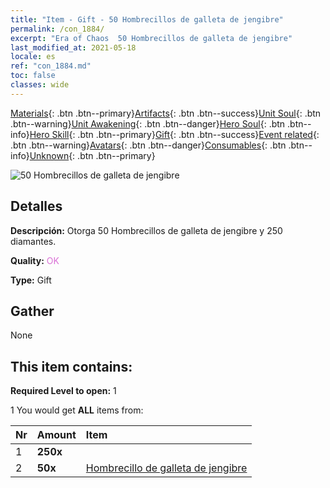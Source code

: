 ```yaml
---
title: "Item - Gift - 50 Hombrecillos de galleta de jengibre"
permalink: /con_1884/
excerpt: "Era of Chaos  50 Hombrecillos de galleta de jengibre"
last_modified_at: 2021-05-18
locale: es
ref: "con_1884.md"
toc: false
classes: wide
---
```

 [Materials](/ItemsES/){: .btn .btn--primary}[Artifacts](/ItemsES/Artifacts/){: .btn .btn--success}[Unit Soul](/ItemsES/UnitSoul/){: .btn .btn--warning}[Unit Awakening](/ItemsES/UnitAwakening/){: .btn .btn--danger}[Hero Soul](/ItemsES/HeroSoul/){: .btn .btn--info}[Hero Skill](/ItemsES/HeroSkill/){: .btn .btn--primary}[Gift](/ItemsES/Gift/){: .btn .btn--success}[Event related](/ItemsES/Events/){: .btn .btn--warning}[Avatars](/ItemsES/Avatars/){: .btn .btn--danger}[Consumables](/ItemsES/Consumables/){: .btn .btn--info}[Unknown](/ItemsES/Unknown/){: .btn .btn--primary}

 ![50 Hombrecillos de galleta de jengibre](/images/t/i_907507.png)

## Detalles
 **Descripción:** Otorga 50 Hombrecillos de galleta de jengibre y 250 diamantes.

 **Quality:** <span style="color: #DA70D6">OK</span>

 **Type:** Gift

## Gather

  None

## This item contains:

 **Required Level to open:** 1

 1 You would get **ALL** items  from:

  | Nr | Amount |     Item    |
  |:---|:-------|:------------|
  | 1 |  **250x** | <i class="fas fa-gem"/> |  | 
  | 2 |  **50x** | [Hombrecillo de galleta de jengibre](/ItemsES/con_1092/) |  | 
